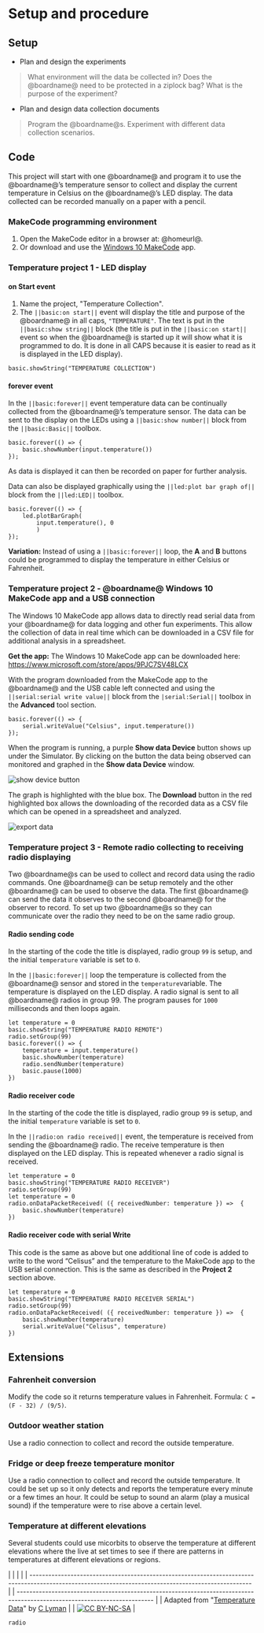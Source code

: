 # Setup and procedure

## Setup

* Plan and design the experiments

> What environment will the data be collected in? Does the @boardname@ need to be protected in a ziplock bag? What is the purpose of the experiment?

* Plan and design data collection documents

> Program the @boardname@s. Experiment with different data collection scenarios.

## Code

This project will start with one @boardname@ and program it to use the @boardname@’s temperature sensor to collect and display the current temperature in Celsius on the @boardname@’s LED display. The data collected can be recorded manually on a paper with a pencil.

### MakeCode programming environment

1. Open the MakeCode editor in a browser at: @homeurl@.
2. Or download and use the [Windows 10 MakeCode](https://www.microsoft.com/store/apps/9PJC7SV48LCX) app.

### Temperature project 1 - LED display

#### on Start event

1. Name the project, "Temperature Collection".
2. The `||basic:on start||` event will display the title and purpose of the @boardname@ in all caps, `"TEMPERATURE"`. The text is put in the `||basic:show string||` block (the title is put in the `||basic:on start||` event so when the @boardname@ is started up it will show what it is programmed to do. It is done in all CAPS because it is easier to read as it is displayed in the LED display).

```blocks
basic.showString("TEMPERATURE COLLECTION")
```

#### forever event

In the `||basic:forever||` event temperature data can be continually collected from the @boardname@’s temperature sensor. The data can be sent to the display on the LEDs using a `||basic:show number||` block from the `||basic:Basic||` toolbox.

```blocks
basic.forever(() => {
    basic.showNumber(input.temperature())
});
```

As data is displayed it can then be recorded on paper for further analysis.

Data can also be displayed graphically using the `||led:plot bar graph of||` block from the `||led:LED||` toolbox.

```blocks
basic.forever(() => {
    led.plotBarGraph(
        input.temperature(), 0
        )
});
```

**Variation:** Instead of using a `||basic:forever||` loop, the **A** and **B** buttons could be programmed to display the temperature in either Celsius or Fahrenheit.

### Temperature project 2 - @boardname@ Windows 10 MakeCode app and a USB connection

The Windows 10 MakeCode app allows data to directly read serial data from your @boardname@ for data logging and other fun experiments. This allow the collection of data in real time which can be downloaded in a CSV file for additional analysis in a spreadsheet.

**Get the app:** The Windows 10 MakeCode app can be downloaded here: https://www.microsoft.com/store/apps/9PJC7SV48LCX

With the program downloaded from the MakeCode app to the @boardname@ and the USB cable left connected and using the `||serial:serial write value||` block from the `|serial:Serial||` toolbox in the **Advanced** tool section.

```blocks
basic.forever(() => {
    serial.writeValue("Celsius", input.temperature())
});
```

When the program is running, a purple **Show data Device** button shows up under the Simulator. By clicking on the button the data being observed can monitored and graphed in the **Show data Device** window.

![show device button](/static/courses/ucp-science/temperature/show-device.png)

The graph is highlighted with the blue box. The **Download** button in the red highlighted box allows the downloading of the recorded data as a CSV file which can be opened in a spreadsheet and analyzed.

![export data](/static/courses/ucp-science/temperature/export.png)

### Temperature project 3 - Remote radio collecting to receiving radio displaying

Two @boardname@s can be used to collect and record data using the radio commands. One @boardname@ can be setup remotely and the other @boardname@ can be used to observe the data. The first @boardname@ can send the data it observes to the second @boardname@ for the observer to record. To set up two @boardname@s so they can communicate over the radio they need to be on the same radio group.

#### Radio sending code

In the starting of the code the title is displayed, radio group `99` is setup, and the initial `temperature` variable is set to `0`.

In the `||basic:forever||` loop the temperature is collected from the @boardname@ sensor and stored in the `temperature`variable. The temperature is displayed on the LED display. A radio signal is sent to all @boardname@ radios in group 99. The program pauses for `1000` milliseconds and then loops again.

```blocks
let temperature = 0
basic.showString("TEMPERATURE RADIO REMOTE")
radio.setGroup(99)
basic.forever(() => {
    temperature = input.temperature()
    basic.showNumber(temperature)
    radio.sendNumber(temperature)
    basic.pause(1000)
})
```

#### Radio receiver code

In the starting of the code the title is displayed, radio group `99` is setup, and the initial `temperature` variable is set to `0`.

In the `||radio:on radio received||` event, the temperature is received from sending the @boardname@ radio. The receive temperature is then displayed on the LED display. This is repeated whenever a radio signal is received.

```blocks
let temperature = 0
basic.showString("TEMPERATURE RADIO RECEIVER")
radio.setGroup(99)
let temperature = 0
radio.onDataPacketReceived( ({ receivedNumber: temperature }) =>  {
    basic.showNumber(temperature)
})
```

#### Radio receiver code with serial Write

This code is the same as above but one additional line of code is added to write to the word “Celisus” and the temperature to the MakeCode app to the USB serial connection. This is the same as described in the **Project 2** section above.

```blocks
let temperature = 0
basic.showString("TEMPERATURE RADIO RECEIVER SERIAL")
radio.setGroup(99)
radio.onDataPacketReceived( ({ receivedNumber: temperature }) =>  {
    basic.showNumber(temperature)
    serial.writeValue("Celisus", temperature)
})
```

## Extensions

### Fahrenheit conversion

Modify the code so it returns temperature values in Fahrenheit. Formula: `C = (F - 32) / (9/5)`.

### Outdoor weather station

Use a radio connection to collect and record the outside temperature.

### Fridge or deep freeze temperature monitor

Use a radio connection to collect and record the outside temperature. It could be set up so it only detects and reports the temperature every minute or a few times an hour. It could be setup to sound an alarm (play a musical sound) if the temperature were to rise above a certain level.

### Temperature at different elevations

Several students could use micorbits to observe the temperature at different elevations where the live at set times to see if there are patterns in temperatures at different elevations or regions.

  


|                                                                                                                                                      |  |                                                                                                                           |
| ---------------------------------------------------------------------------------------------------------------------------------------------------- |  | ------------------------------------------------------------------------------------------------------------------------- |
| Adapted from "[Temperature Data](https://drive.google.com/open?id=1X6FeANka2qcMC2ZFQgSSxEoHxsQc--6a0Pk9xxMOwE8)" by [C Lyman](http://utahcoding.org) |  | [![CC BY-NC-SA](https://licensebuttons.net/l/by-nc-sa/4.0/80x15.png)](https://creativecommons.org/licenses/by-nc-sa/4.0/) |

```package
radio
```